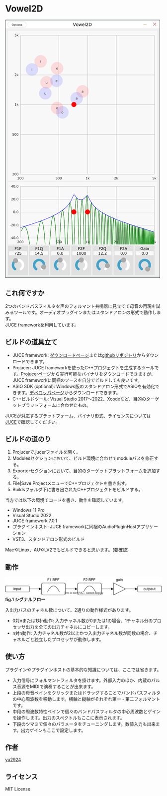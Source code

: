 # Vowel2D
 
 ![スクリーンショット](media/screenshot.png)

## これ何ですか

2つのバンドパスフィルタを声のフォルマント共鳴器に見立てて母音の再現を試みるツールです。オーディオプラグインまたはスタンドアロンの形式で動作します。  
JUCE frameworkを利用しています。

## ビルドの道具立て

* JUCE framework: [ダウンロードページ](https://juce.com/get-juce/download)または[githubリポジトリ](https://github.com/juce-framework/JUCE)からダウンロードできます。
* Projucer: JUCE frameworkを使ったC++プロジェクトを生成するツールです。[Projucerページ](https://juce.com/discover/projucer)から実行可能なバイナリをダウンロードできますが、JUCE frameworkに同梱のソースを自分でビルドしても良いです。
* ASIO SDK (optional): Windows版のスタンドアロン形式でASIOを有効化できます。[デベロッパページ](https://www.steinberg.net/developers/)からダウンロードできます。
* C++ビルドツール: Visual Studio 2017～2022、Xcodeなど、目的のターゲットプラットフォームに合わせたもの。

JUCEが対応するプラットフォーム、バイナリ形式、ライセンスについては[JUCE](https://juce.com/)で確認してください。

## ビルドの道のり

1. Projucerで.jucerファイルを開く。
2. Modulesセクションにおいて、ビルド環境に合わせてmoduleパスを修正する。
3. Exporterセクションにおいて、目的のターゲットプラットフォームを追加する。
4. File|Save ProjectメニューでC++プロジェクトを書き出す。
5. Buildsフォルダ下に書き出されたC++プロジェクトをビルドする。

当方では以下の環境でコードを書き、動作を確認しています。
* Windows 11 Pro
* Visual Studio 2022
* JUCE framework 7.0.1
* プラグインホスト: JUCE frameworkに同梱のAudioPluginHostアプリケーション
* VST3、スタンドアロン形式のビルド

MacやLinux、AUやLV2でもビルドできると思います。(要確認)

## 動作

![シグナルフロー](media/signal-flow.svg)  
**fig.1 シグナルフロー**

入出力バスのチャネル数について、2通りの動作様式があります。
* 0対nまたは1対n動作: 入力チャネル数が0または1の場合、1チャネル分のプロセッサ出力を全ての出力チャネルにコピーします。
* n対n動作: 入力チャネル数が2以上かつ入出力チャネル数が同数の場合、チャネルごと独立したプロセッサが動作します。

## 使い方

プラグインやプラグインホストの基本的な知識については、ここでは省きます。  

* 入力信号にフォルマントフィルタを掛けます。外部入力のほか、内蔵のパルス音源をMIDIで演奏することが出来ます。
* 上段の母音ペインをクリックまたはドラッグすることでバンドパスフィルタの中心周波数を移動します。横軸と縦軸がそれぞれ第一・第二フォルマントです。
* 中段の周波数特性ペインで個々のバンドパスフィルタの中心周波数とゲインを操作します。出力のスペクトルもここに表示されます。
* 下段のツマミで個々のパラメータをチューニングします。数値入力も出来ます。出力ゲインもここで設定します。

## 作者

[yu2924](https://twitter.com/yu2924)

## ライセンス

MIT License
